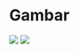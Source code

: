 # Gambar
<html>
<img src="https://progate.com/images/html/beginner/wanko.jpg">
<img src="https://progate.com/images/html/beginner/school.jpg">
</html>
